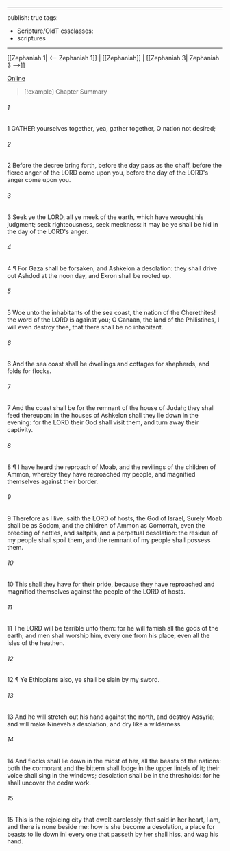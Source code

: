 

---
publish: true
tags:
  - Scripture/OldT
cssclasses:
  - scriptures
---
[[Zephaniah 1| <-- Zephaniah 1]] | [[Zephaniah]] | [[Zephaniah 3| Zephaniah 3 -->]]

[Online](https://churchofjesuschrist.org/study/scriptures/ot/zeph/2?lang=eng)

>[!example] Chapter Summary
>
###### 1
1 GATHER yourselves together, yea, gather together, O nation not desired;
###### 2
2 Before the decree bring forth, before the day pass as the chaff, before the fierce anger of the LORD come upon you, before the day of the LORD's anger come upon you.
###### 3
3 Seek ye the LORD, all ye meek of the earth, which have wrought his judgment; seek righteousness, seek meekness: it may be ye shall be hid in the day of the LORD's anger.
###### 4
4 ¶ For Gaza shall be forsaken, and Ashkelon a desolation: they shall drive out Ashdod at the noon day, and Ekron shall be rooted up.
###### 5
5 Woe unto the inhabitants of the sea coast, the nation of the Cherethites!  the word of the LORD is against you; O Canaan, the land of the Philistines, I will even destroy thee, that there shall be no inhabitant.
###### 6
6 And the sea coast shall be dwellings and cottages for shepherds, and folds for flocks.
###### 7
7 And the coast shall be for the remnant of the house of Judah; they shall feed thereupon: in the houses of Ashkelon shall they lie down in the evening: for the LORD their God shall visit them, and turn away their captivity.
###### 8
8 ¶ I have heard the reproach of Moab, and the revilings of the children of Ammon, whereby they have reproached my people, and magnified themselves against their border.
###### 9
9 Therefore as I live, saith the LORD of hosts, the God of Israel, Surely Moab shall be as Sodom, and the children of Ammon as Gomorrah, even the breeding of nettles, and saltpits, and a perpetual desolation: the residue of my people shall spoil them, and the remnant of my people shall possess them.
###### 10
10 This shall they have for their pride, because they have reproached and magnified themselves against the people of the LORD of hosts.
###### 11
11 The LORD will be terrible unto them: for he will famish all the gods of the earth; and men shall worship him, every one from his place, even all the isles of the heathen.
###### 12
12 ¶ Ye Ethiopians also, ye shall be slain by my sword.
###### 13
13 And he will stretch out his hand against the north, and destroy Assyria; and will make Nineveh a desolation, and dry like a wilderness.
###### 14
14 And flocks shall lie down in the midst of her, all the beasts of the nations: both the cormorant and the bittern shall lodge in the upper lintels of it; their voice shall sing in the windows; desolation shall be in the thresholds: for he shall uncover the cedar work.
###### 15
15 This is the rejoicing city that dwelt carelessly, that said in her heart, I am, and there is none beside me: how is she become a desolation, a place for beasts to lie down in!  every one that passeth by her shall hiss, and wag his hand.



